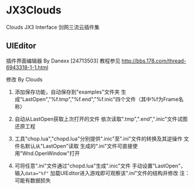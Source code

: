 JX3Clouds
=========

  Clouds JX3 Interface
  剑网三流云插件集

UIEditor
--------
  插件界面编辑器 By Danexx [24713503]
  教程参见 http://bbs.178.com/thread-6943318-1-1.html 

  修改 By Clouds

  1. 添加保存功能，自动保存到"examples"文件夹
     生成"LastOpen","%f.tmp","%f.end","%f.inic"四个文件（其中%f为Frame名称）

  2. 自动从LastOpen获取上次打开的文件
     依次读取".tmp",".end",".inic"文件试图还原工程

  3. 工具"chop.lua","chopd.lua"分别提供".inic"至".ini"文件的转换及其逆操作
     文件名默认从"LastOpen"读取
     生成的".ini"文件可直接使用"Wnd.OpenWindow"打开

  4. 可将任意".ini"文件通过"chopd.lua"生成".inic"文件
     手动设置"LastOpen"，输入`data="%f"`
     加载UIEditor进入游戏即可观察该".ini"文件的结构并修改
     注：可能有数据损失
